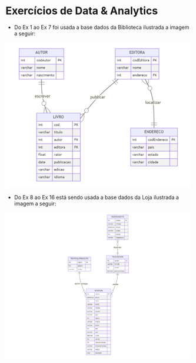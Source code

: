 # Exercícios de Data & Analytics

* Do Ex 1 ao Ex 7 foi usada a base dados da Biblioteca ilustrada a imagem a seguir:

![Biblioteca](Biblioteca.png)

* Do Ex 8 ao Ex 16 está sendo usada a base dados da Loja ilustrada a imagem a seguir:

![Loja](Loja.png)
